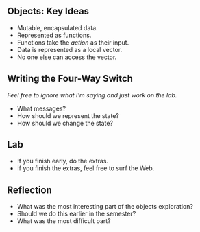 Objects: Key Ideas
------------------

* Mutable, encapsulated data.
* Represented as functions.
* Functions take the *action* as their input.
* Data is represented as a local vector.
* No one else can access the vector.

Writing the Four-Way Switch
---------------------------

*Feel free to ignore what I'm saying and just work on the lab.*

* What messages?
* How should we represent the state?
* How should we change the state?

Lab
---

* If you finish early, do the extras.
* If you finish the extras, feel free to surf the Web.

Reflection
----------

* What was the most interesting part of the objects exploration?
* Should we do this earlier in the semester?
* What was the most difficult part?
